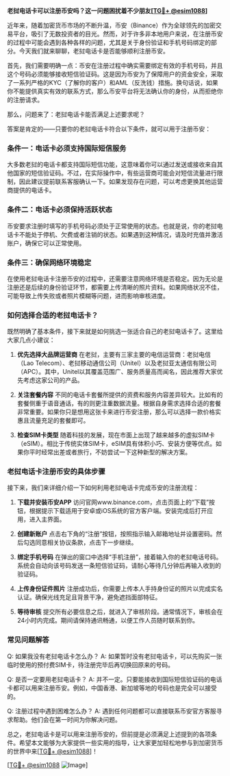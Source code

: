 **老挝电话卡可以注册币安吗？这一问题困扰着不少朋友[[TG💪+ @esim1088](https://t.me/s/esim1088)]**

近年来，随着加密货币市场的不断升温，币安（Binance）作为全球领先的加密交易平台，吸引了无数投资者的目光。然而，对于许多非本地用户来说，在注册币安的过程中可能会遇到各种各样的问题，尤其是关于身份验证和手机号码绑定的部分。今天我们就来聊聊，老挝电话卡是否能够顺利注册币安。

首先，我们需要明确一点：币安在注册过程中确实需要绑定有效的手机号码，并且这个号码必须能够接收短信验证码。这是因为币安为了保障用户的资金安全，采取了一系列严格的KYC（了解你的客户）和AML（反洗钱）措施。换句话说，如果你不能提供真实有效的联系方式，那么币安平台将无法确认你的身份，从而拒绝你的注册请求。

那么，问题来了：老挝电话卡能否满足上述要求呢？

答案是肯定的——只要你的老挝电话卡符合以下条件，就可以用于注册币安：

### **条件一：电话卡必须支持国际短信服务**
大多数老挝的电话卡都支持国际短信功能，这意味着你可以通过发送或接收来自其他国家的短信验证码。不过，在实际操作中，有些运营商可能会对短信流量进行限制，因此建议提前联系客服确认一下。如果发现存在问题，可以考虑更换其他运营商提供的电话卡。

### **条件二：电话卡必须保持活跃状态**
币安要求注册时填写的手机号码必须处于正常使用的状态。也就是说，你的老挝电话卡不能处于停机、欠费或者注销的状态。如果遇到这种情况，请及时充值并激活账户，确保它可以正常使用。

### **条件三：确保网络环境稳定**
在使用老挝电话卡注册币安的过程中，还需要注意网络环境是否稳定。因为无论是注册还是后续的身份验证环节，都需要上传清晰的照片资料。如果网络状况不佳，可能导致上传失败或者照片模糊等问题，进而影响审核进度。

### **如何选择合适的老挝电话卡？**

既然明确了基本条件，接下来就是如何挑选一张适合自己的老挝电话卡了。这里给大家几点小建议：

1. **优先选择大品牌运营商**
   在老挝，主要有三家主要的电信运营商：老挝电信（Lao Telecom）、老挝移动通信公司（Unitel）以及老挝亚太通信有限公司（APC）。其中，Unitel以其覆盖范围广、服务质量高而闻名，因此推荐大家优先考虑这家公司的产品。

2. **关注套餐内容**
   不同的电话卡套餐所提供的资费和服务内容差异较大。比如有的套餐侧重于语音通话，有的则更注重数据流量。根据自身需求选择合适的套餐非常重要。如果你只是想用这张卡来进行币安注册，那么可以选择一款价格实惠且流量充足的套餐即可。

3. **检查SIM卡类型**
   随着科技的发展，现在市面上出现了越来越多的虚拟SIM卡（eSIM）。相比于传统实体SIM卡，eSIM具有体积小巧、安装方便等优点。如果你平时经常出差或者旅行，不妨尝试一下这种新型的解决方案。

### **老挝电话卡注册币安的具体步骤**

接下来，我们来详细介绍一下如何利用老挝电话卡完成币安的注册流程：

1. **下载并安装币安APP**
   访问官网www.binance.com，点击页面上的“下载”按钮，根据提示下载适用于安卓或iOS系统的官方客户端。安装完成后打开应用，进入主界面。

2. **创建新账户**
   点击右下角的“注册”按钮，按照指示输入邮箱地址并设置密码。然后勾选同意相关协议条款，点击下一步继续。

3. **绑定手机号码**
   在弹出的窗口中选择“手机注册”，接着输入你的老挝电话号码。系统会自动向该号码发送一条短信验证码，请耐心等待几分钟后再输入收到的验证码。

4. **上传身份证件照片**
   注册成功后，你需要上传本人手持身份证的照片以完成实名认证。确保光线充足且背景干净，避免遮挡面部特征。

5. **等待审核**
   提交所有必要信息之后，就进入了审核阶段。通常情况下，审核会在24小时内完成。期间请保持通讯畅通，以便工作人员随时联系到你。

### **常见问题解答**

Q: 如果我没有老挝电话卡怎么办？
A: 如果暂时没有老挝电话卡，可以先购买一张临时使用的预付费SIM卡，待注册完毕后再切换回原来的号码。

Q: 是否一定要用老挝电话卡？
A: 并不一定。只要能接收到国际短信验证码的电话卡都可以用来注册币安。例如，中国香港、新加坡等地的号码也是完全可以接受的。

Q: 注册过程中遇到困难怎么办？
A: 遇到任何问题都可以直接联系币安官方客服寻求帮助。他们会在第一时间为你解决问题。

总之，老挝电话卡是可以用来注册币安的，但前提是必须满足上述提到的各项条件。希望本文能够为大家提供一些实用的指导，让大家更加轻松地参与到加密货币的世界中来[[TG💪+ @esim1088](https://t.me/s/esim1088)]！

[[TG💪+ @esim1088](https://t.me/s/esim1088) ![Image](https://i.postimg.cc/4NQfJmqS/Snipaste-2025-05-13-00-14-12.png)]